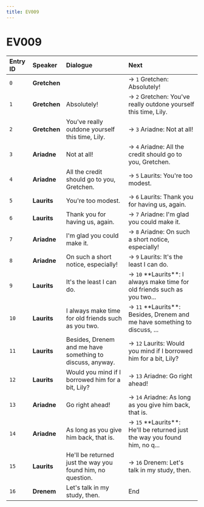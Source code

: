 ```yaml
---
title: EV009
---
```


# EV009


| Entry ID | Speaker | Dialogue | Next |
| :------- | :------ | :------- | :------------ |
| `0` | **Gretchen** |  | → `1` Gretchen: Absolutely\! |
| `1` | **Gretchen** | Absolutely\! | → `2` Gretchen: You've really outdone yourself this time, Lily\. |
| `2` | **Gretchen** | You've really outdone yourself this time, Lily\. | → `3` Ariadne: Not at all\! |
| `3` | **Ariadne** | Not at all\! | → `4` Ariadne: All the credit should go to you, Gretchen\. |
| `4` | **Ariadne** | All the credit should go to you, Gretchen\. | → `5` Laurits: You're too modest\. |
| `5` | **Laurits** | You're too modest\. | → `6` Laurits: Thank you for having us, again\. |
| `6` | **Laurits** | Thank you for having us, again\. | → `7` Ariadne: I'm glad you could make it\. |
| `7` | **Ariadne** | I'm glad you could make it\. | → `8` Ariadne: On such a short notice, especially\! |
| `8` | **Ariadne** | On such a short notice, especially\! | → `9` Laurits: It's the least I can do\. |
| `9` | **Laurits** | It's the least I can do\. | → `10` \*\*Laurits\*\*: I always make time for old friends such as you two\.\.\. |
| `10` | **Laurits** | I always make time for old friends such as you two\. | → `11` \*\*Laurits\*\*: Besides, Drenem and me have something to discuss, \.\.\. |
| `11` | **Laurits** | Besides, Drenem and me have something to discuss, anyway\. | → `12` Laurits: Would you mind if I borrowed him for a bit, Lily? |
| `12` | **Laurits** | Would you mind if I borrowed him for a bit, Lily? | → `13` Ariadne: Go right ahead\! |
| `13` | **Ariadne** | Go right ahead\! | → `14` Ariadne: As long as you give him back, that is\. |
| `14` | **Ariadne** | As long as you give him back, that is\. | → `15` \*\*Laurits\*\*: He'll be returned just the way you found him, no q\.\.\. |
| `15` | **Laurits** | He'll be returned just the way you found him, no question\. | → `16` Drenem: Let's talk in my study, then\. |
| `16` | **Drenem** | Let's talk in my study, then\. | End |
